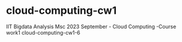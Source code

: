 # cloud-computing-cw1
IIT Bigdata Analysis Msc 2023 September - Cloud Computing -Course work1
cloud-computing-cw1-6